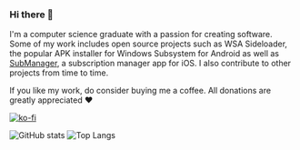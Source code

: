 ### Hi there 👋

I'm a computer science graduate with a passion for creating software. Some of my work includes open source projects such as WSA Sideloader, the popular APK installer for Windows Subsystem for Android as well as [SubManager](https://getsubmanager.app), a subscription manager app for iOS. I also contribute to other projects from time to time.

If you like my work, do consider buying me a coffee. All donations are greatly appreciated ❤️

[![ko-fi](https://ko-fi.com/img/githubbutton_sm.svg)](https://ko-fi.com/F1F1K06VY)

![GitHub stats](https://github-readme-stats-nu-hazel-61.vercel.app/api?username=infinitepower18&show_icons=true&theme=tokyonight)
![Top Langs](https://github-readme-stats-nu-hazel-61.vercel.app/api/top-langs/?username=infinitepower18&layout=compact&theme=tokyonight&langs_count=10&hide=cmake,scss,css,c,inno%20setup,ruby&exclude_repo=github-readme-stats,CloneInVSCode-Safari)

